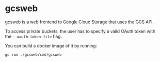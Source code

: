 # gcsweb

gcsweb is a web frontend to Google Cloud Storage that uses the GCS API.

To access private buckets, the user has to specify a valid OAuth token with
the `--oauth-token-file` flag.

You can build a docker image of it by running:

```
go run ./gcsweb/cmd/gcsweb
```
